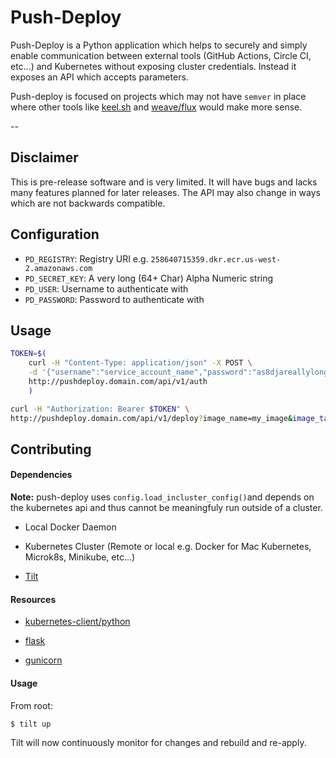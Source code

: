 # Push-Deploy

Push-Deploy is a Python application which helps to securely and simply enable communication between external tools (GitHub Actions, Circle CI, etc…) and Kubernetes without exposing cluster credentials. Instead it exposes an API which accepts parameters.

Push-deploy is focused on projects which may not have `semver` in place where other tools like [keel.sh](https://keel.sh/) and [weave/flux](https://github.com/fluxcd/flux) would make more sense.

--

## Disclaimer

This is pre-release software and is very limited. It will have bugs and lacks many features planned for later releases. The API may also change in ways which are not backwards compatible.

## Configuration

* `PD_REGISTRY`: Registry URI e.g. `258640715359.dkr.ecr.us-west-2.amazonaws.com`
* `PD_SECRET_KEY`: A very long (64+ Char) Alpha Numeric string
* `PD_USER`: Username to authenticate with
* `PD_PASSWORD`: Password to authenticate with

## Usage

```bash
TOKEN=$(
    curl -H "Content-Type: application/json" -X POST \
    -d '{"username":"service_account_name","password":"as8djareallylongstring9asdj8a8sdj"}' \
    http://pushdeploy.domain.com/api/v1/auth
    )
```

```bash
curl -H "Authorization: Bearer $TOKEN" \
http://pushdeploy.domain.com/api/v1/deploy?image_name=my_image&image_tag=v1.0.3
```

## Contributing

#### Dependencies

**Note:** push-deploy uses `config.load_incluster_config()`and depends on the kubernetes api and thus cannot be meaningfuly run outside of a cluster.

- Local Docker Daemon

- Kubernetes Cluster (Remote or local e.g. Docker for Mac Kubernetes, Microk8s, Minikube, etc...)

- [Tilt](https://tilt.dev/)

#### Resources

- [kubernetes-client/python](https://github.com/kubernetes-client/python)

- [flask](https://flask.palletsprojects.com/)

- [gunicorn](https://gunicorn.org/)

#### Usage

From root:

```bash
$ tilt up
```

Tilt will now continuously monitor for changes and rebuild and re-apply.
